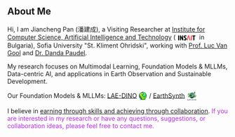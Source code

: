 <h2 id="biography">
About Me
</h2>

Hi, I am Jiancheng Pan (<span style="font-family: 'Ma Shan Zheng', cursive;">潘建成</span>), a Visiting Researcher at <a href="https://insait.ai/">Institute for Computer Science, Artificial Intelligence and Technology</a> (<img class="mini-img"  src="images/insait-logo.png" style="vertical-align: middle;" alt="Logo" width="50"> in Bulgaria), Sofia University "St. Kliment Ohridski", working with <a href="https://scholar.google.com/citations?user=TwMib_QAAAAJ&hl=en">Prof. Luc Van Gool</a> and <a href="https://scholar.google.ch/citations?user=W43pvPkAAAAJ&hl=en">Dr. Danda Paudel</a>.

My research focuses on Multimodal Learning, Foundation Models & MLLMs, Data-centric AI, and applications in Earth Observation and Sustainable Development.

Our Foundation Models & MLLMs: <a href="https://jianchengpan.space/LAE-website/">LAE-DINO</a> <img class="mini-img"  src="images/papers/lae-dino.png" style="vertical-align: middle;" alt="Logo" width="20"> / <a href="https://jianchengpan.space/EarthSynth-website/">EarthSynth</a> <img class="mini-img"  src="images/papers/earthsy-logo.png" style="vertical-align: middle;" alt="Logo" width="25">

<div class="box">
I believe in <u>earning through skills and achieving through collaboration</u>. <font color="#b62be4">If you are interested in my research or have any questions, suggestions, or collaboration ideas, please feel free to contact me.</font>
</div>
